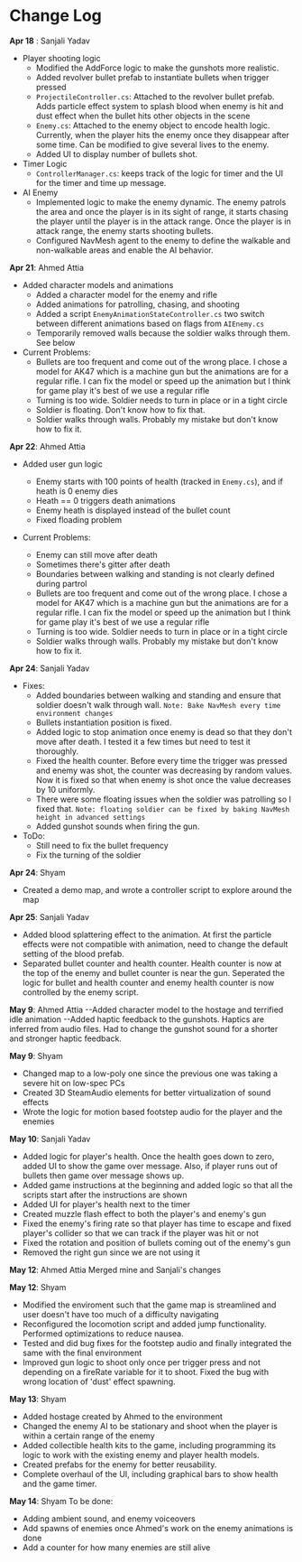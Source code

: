 # Change Log

**Apr 18** : Sanjali Yadav
- Player shooting logic 
    - Modified the AddForce logic to make the gunshots more realistic. 
    - Added revolver bullet prefab to instantiate bullets when trigger pressed 
    - `ProjectileController.cs`: Attached to the revolver bullet prefab. Adds particle effect system to splash blood when enemy is hit and dust effect when the bullet hits other objects in the scene 
    - `Enemy.cs`: Attached to the enemy object to encode health logic. Currently, when the player hits the enemy once they disappear after some time. Can be modified to give several lives to the enemy. 
    - Added UI to display number of bullets shot. 
- Timer Logic 
    - `ControllerManager.cs`: keeps track of the logic for timer and the UI for the timer and time up message. 
- AI Enemy 
    - Implemented logic to make the enemy dynamic. The enemy patrols the area and once the player is in its sight of range, it starts chasing the player until the player is in the attack range. Once the player is in attack range, the enemy starts shooting bullets. 
    - Configured NavMesh agent to the enemy to define the walkable and non-walkable areas and enable the AI behavior. 

**Apr 21**: Ahmed Attia
- Added character models and animations
    - Added a character model for the enemy and rifle
    - Added animations for patrolling, chasing, and shooting
    - Added a script `EnemyAnimationStateController.cs` two switch between different animations based on flags from `AIEnemy.cs`
    - Temporarily removed walls because the soldier walks through them. See below
- Current Problems:
    - Bullets are too frequent and come out of the wrong place. I chose a model for AK47 which is a machine gun but the animations are for a regular rifle. I can fix the model or speed up the animation but I think for game play it's best of we use a regular rifle
    - Turning is too wide. Soldier needs to turn in place or in a tight circle
    - Soldier is floating. Don't know how to fix that.
    - Soldier walks through walls. Probably my mistake but don't know how to fix it.

**Apr 22**: Ahmed Attia
- Added user gun logic
    - Enemy starts with 100 points of health (tracked in `Enemy.cs`), and if heath is 0 enemy dies
    - Heath == 0 triggers death animations
    - Enemy heath is displayed instead of the bullet count
    - Fixed floading problem

- Current Problems:
    - Enemy can still move after death
    - Sometimes there's gitter after death
    - Boundaries between walking and standing is not clearly defined during partrol
    - Bullets are too frequent and come out of the wrong place. I chose a model for AK47 which is a machine gun but the animations are for a regular rifle. I can fix the model or speed up the animation but I think for game play it's best of we use a regular rifle
    - Turning is too wide. Soldier needs to turn in place or in a tight circle
    - Soldier walks through walls. Probably my mistake but don't know how to fix it.

**Apr 24**: Sanjali Yadav
- Fixes: 
    - Added boundaries between walking and standing and ensure that soldier doesn't walk through wall. `Note: Bake NavMesh every time environment changes`
    - Bullets instantiation position is fixed. 
    - Added logic to stop animation once enemy is dead so that they don't move after death. I tested it a few times but need to test it thoroughly. 
    - Fixed the health counter. Before every time the trigger was pressed and enemy was shot, the counter was decreasing by random values. Now it is fixed so that when enemy is shot once the value decreases by 10 uniformly. 
    - There were some floating issues when the soldier was patrolling so I fixed that. `Note: floating soldier can be fixed by baking NavMesh height in advanced settings`
    - Added gunshot sounds when firing the gun. 
- ToDo: 
    - Still need to fix the bullet frequency 
    - Fix the turning of the soldier 

**Apr 24**: Shyam
- Created a demo map, and wrote a controller script to explore around the map

**Apr 25**: Sanjali Yadav
- Added blood splattering effect to the animation. At first the particle effects were not compatible with animation, need to change the default setting of the blood prefab. 
- Separated bullet counter and health counter. Health counter is now at the top of the enemy and bullet counter is near the gun. Seperated the logic for bullet and health counter and enemy health counter is now controlled by the enemy script. 

**May 9**: Ahmed Attia 
--Added character model to the hostage and terrified idle animation 
--Added haptic feedback to the gunshots. Haptics are inferred from audio files. Had to change the gunshot sound for a shorter and stronger haptic feedback.

**May 9**: Shyam
- Changed map to a low-poly one since the previous one was taking a severe hit on low-spec PCs
- Created 3D SteamAudio elements for better virtualization of sound effects
- Wrote the logic for motion based footstep audio for the player and the enemies

**May 10**: Sanjali Yadav
- Added logic for player's health. Once the health goes down to zero, added UI to show the game over message. Also, if player runs out of bullets then game over message shows up.  
- Added game instructions at the beginning and added logic so that all the scripts start after the instructions are shown 
- Added UI for player's health next to the timer 
- Created muzzle flash effect to both the player's and enemy's gun 
- Fixed the enemy's firing rate so that player has time to escape and fixed player's collider so that we can track if the player was hit or not 
- Fixed the rotation and position of bullets coming out of the enemy's gun 
- Removed the right gun since we are not using it 

**May 12**: Ahmed Attia
Merged mine and Sanjali's changes

**May 12**: Shyam
- Modified the enviroment such that the game map is streamlined and user doesn't have too much of a difficulty navigating
- Reconfigured the locomotion script and added jump functionality. Performed optimizations to reduce nausea.
- Tested and did bug fixes for the footstep audio and finally integrated the same with the final environment
- Improved gun logic to shoot only once per trigger press and not depending on a fireRate variable for it to shoot. Fixed the bug with wrong location of 'dust' effect spawning.

**May 13**: Shyam
- Added hostage created by Ahmed to the environment
- Changed the enemy AI to be stationary and shoot when the player is within a certain range of the enemy
- Added collectible health kits to the game, including programming its logic to work with the existing enemy and player health models.
- Created prefabs for the enemy for better reusability.
- Complete overhaul of the UI, including graphical bars to show health and the game timer.

**May 14**: Shyam
To be done:
- Adding ambient sound, and enemy voiceovers
- Add spawns of enemies once Ahmed's work on the enemy animations is done
- Add a counter for how many enemies are still alive
